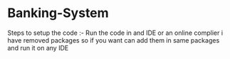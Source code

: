 # Banking-System
Steps to setup the code :-
Run the code in and IDE or an online complier 
i have removed packages so if you want can add them in same packages and run it on any IDE
